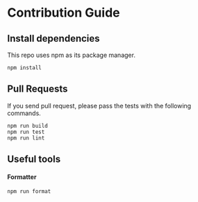# Contribution Guide

## Install dependencies

This repo uses npm as its package manager.

```console
npm install
```

## Pull Requests

If you send pull request, please pass the tests with the following commands.

```console
npm run build
npm run test
npm run lint
```

## Useful tools

#### Formatter

```console
npm run format
```
